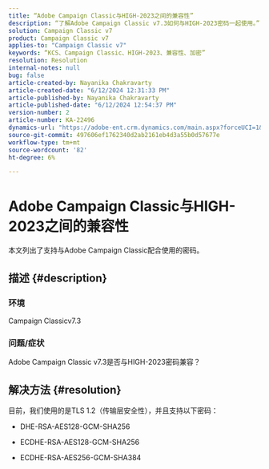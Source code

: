 ```yaml
---
title: “Adobe Campaign Classic与HIGH-2023之间的兼容性”
description: “了解Adobe Campaign Classic v7.3如何与HIGH-2023密码一起使用。”
solution: Campaign Classic v7
product: Campaign Classic v7
applies-to: "Campaign Classic v7"
keywords: “KCS、Campaign Classic、HIGH-2023、兼容性、加密”
resolution: Resolution
internal-notes: null
bug: false
article-created-by: Nayanika Chakravarty
article-created-date: "6/12/2024 12:31:33 PM"
article-published-by: Nayanika Chakravarty
article-published-date: "6/12/2024 12:54:37 PM"
version-number: 2
article-number: KA-22496
dynamics-url: "https://adobe-ent.crm.dynamics.com/main.aspx?forceUCI=1&pagetype=entityrecord&etn=knowledgearticle&id=2cf212b2-b728-ef11-840b-6045bd0065b6"
source-git-commit: 497606ef1762340d2ab2161eb4d3a55b0d57677e
workflow-type: tm+mt
source-wordcount: '82'
ht-degree: 6%

---
```


# Adobe Campaign Classic与HIGH-2023之间的兼容性


本文列出了支持与Adobe Campaign Classic配合使用的密码。

## 描述 {#description}


### <b>环境</b>

Campaign Classicv7.3

### <b>问题/症状</b>

Adobe Campaign Classic v7.3是否与HIGH-2023密码兼容？


## 解决方法 {#resolution}


目前，我们使用的是TLS 1.2（传输层安全性），并且支持以下密码：

- DHE-RSA-AES128-GCM-SHA256


- ECDHE-RSA-AES128-GCM-SHA256


- ECDHE-RSA-AES256-GCM-SHA384





